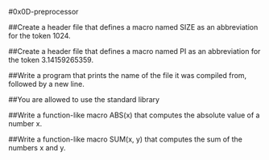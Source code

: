 #0x0D-preprocessor

##Create a header file that defines a macro named SIZE as an abbreviation for the token 1024.

##Create a header file that defines a macro named PI as an abbreviation for the token 3.14159265359.

##Write a program that prints the name of the file it was compiled from, followed by a new line.

##You are allowed to use the standard library

##Write a function-like macro ABS(x) that computes the absolute value of a number x.

##Write a function-like macro SUM(x, y) that computes the sum of the numbers x and y.



